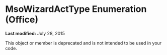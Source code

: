 
# MsoWizardActType Enumeration (Office)

 **Last modified:** July 28, 2015

This object or member is deprecated and is not intended to be used in your code.
